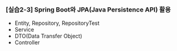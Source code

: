 ### [실습2-3] Spring Boot와 JPA(Java Persistence API) 활용
* Entity, Repository, RepositoryTest
* Service
* DTO(Data Transfer Object)
* Controller